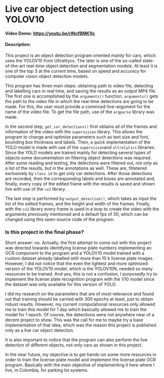 # Live car object detection using YOLOV10
#### Video Demo:  <https://youtu.be/rlNcfBMK1lc>
#### Description:
This project is an object detection program oriented mainly for cars, which uses the YOLOV10 from Ultralitycs. The later is one of the so-called state-of-the-art real-time object detection and segmentation models. At least it is one of the top 3 at the current time, based on speed and accuracy for computer vision object detection models. 

This program has three main steps: obtaining path to video file, detecting and labelling cars in real time, and saving the results as an output MP4 file. The first one is accomplished by the `arguments()` function. `arguments()` gets the path to the video file in which the real-time detections are going to be made. For this, the user must provide a commnad-line-argument for the name of the video file. To get the file path, use of the `argparse` library was made.

In the second step, `get_car_detections()` first obtains all of the frames and information of the video with the `supervision` library. This allows the program to change and optimize parameters such as text size and font, bounding box thickness and labels.  Then, a quick implementation of the YOLO model is made with use of the `supervision`and `ultralytics` libraries. Since the YOLO models are trained mainly for detecting several types of objects some documentation on filtering object detections was required. After some reading and testing, the detections were filtered out, not only as a list of the results, but in the annotations as well. 
These are, filtetered exclusively by `class id` to get only car detections. After those detections are recorded, then the corresponding labels and boxes are annotated and, finally, every copy of the edited frame with the results is saved and shown live with use of the `cv2` library.

The last step is performed by `output_detection()`, which takes as input the list of the edited frames, and the height and width of the frames. Finally, with the `cv2` library every frame is used in a loop to create the video with the arguments previously mentioned and a default fps of 30, which can be changed using this open-source code of the program. 

### Is this project in the final phase?
Short answer: no. Actually, the first attempt to come out with this project was directed towards identifying license plate numbers implementing an OCR component to the program and a YOLOV10 model trained with a custom dataset already labelled with more than 10 k license plate images. However, I did not notice that the even the lightest and more optimized version of the YOLOV10 model, which is the YOLOV10N, needed so many resources to be trained. And yes, this is not a confusion, I purposedly try to implement the license plate recognition program with the V10 model since the dataset was only available for this version of YOLO. 

I did my research on the parameters that are of most relevance and found out that training should be carried with 300 epochs at least, just to obtain robust results. However, my current computational resources only allowed me to train this model for 1 day which basically allowed me to train the model for 1 epoch. Of course, the detections were not anywhere near of a decent project to show. This was the call for me to maybe try a base implementation of that idea, which was the reason this project is published only as a live car object detection. 

It is also important to notice that the program can also perform the live detection of different objects, not only cars as shown in this project.

In the near future, my objective is to get hands-on some more resources in order to train the license-plate model and implement the license plate OCR program. Basically with the main objective of implementing it here where I live, in Colombia, for parking lot systems. 
